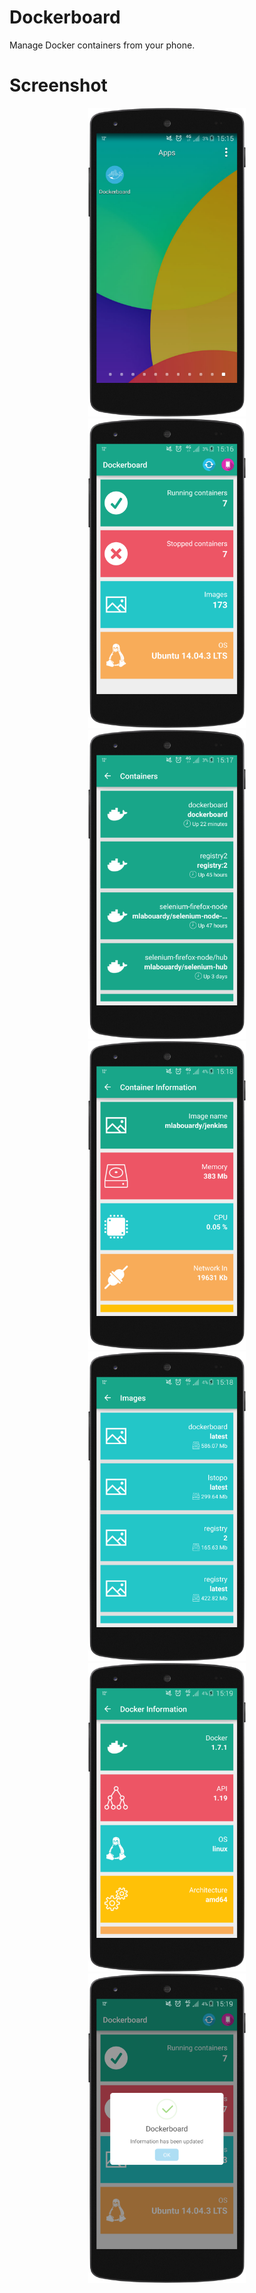 # Dockerboard

Manage Docker containers from your phone.

# Screenshot

<p align="center">
  <img src="screenshots/1.png" width="50%"/>
  <img src="screenshots/2.png" width="50%"/>
  <img src="screenshots/3.png" width="50%"/>
  <img src="screenshots/4.png" width="50%"/>
  <img src="screenshots/5.png" width="50%"/>
  <img src="screenshots/6.png" width="50%"/>
  <img src="screenshots/7.png" width="50%"/>
</p>
